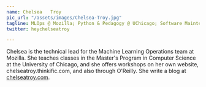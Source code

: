 ```yaml
---
name: Chelsea	Troy
pic_url: "/assets/images/Chelsea-Troy.jpg"
tagline: MLOps @ Mozilla; Python & Pedagogy @ UChicago; Software Maintenance and AI @ O'Reilly
twitter: heychelseatroy

---
```

Chelsea is the technical lead for the Machine Learning Operations team at Mozilla. She teaches classes in the Master's Program in Computer Science at the University of Chicago, and she offers workshops on her own website, chelseatroy.thinkific.com, and also through O'Reilly. She write a blog at [chelseatroy.com](http://chelseatroy.com).
